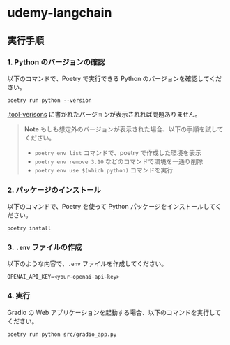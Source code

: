 # udemy-langchain

## 実行手順

### 1. Python のバージョンの確認

以下のコマンドで、Poetry で実行できる Python のバージョンを確認してください。

```console
poetry run python --version
```

[.tool-verisons](.tool-versions) に書かれたバージョンが表示されれば問題ありません。

> **Note**
> もしも想定外のバージョンが表示された場合、以下の手順を試してください。
>
> - `poetry env list` コマンドで、poetry で作成した環境を表示
> - `poetry env remove 3.10` などのコマンドで環境を一通り削除
> - `poetry env use $(which python)` コマンドを実行

### 2. パッケージのインストール

以下のコマンドで、Poetry を使って Python パッケージをインストールしてください。

```console
poetry install
```

### 3. `.env` ファイルの作成

以下のような内容で、`.env` ファイルを作成してください。

```
OPENAI_API_KEY=<your-openai-api-key>
```

### 4. 実行

Gradio の Web アプリケーションを起動する場合、以下のコマンドを実行してください。

```console
poetry run python src/gradio_app.py
```
